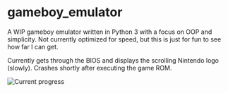 # gameboy_emulator
A WIP gameboy emulator written in Python 3 with a focus on OOP and simplicity. Not currently optimized for speed, but this is just for fun to see how far I can get.

Currently gets through the BIOS and displays the scrolling Nintendo logo (slowly). Crashes shortly after executing the game ROM.

![Current progress](yay.jpg?raw=true "Current Progess")
